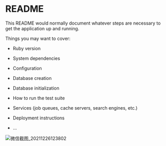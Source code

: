 # README

This README would normally document whatever steps are necessary to get the
application up and running.

Things you may want to cover:

* Ruby version

* System dependencies

* Configuration

* Database creation

* Database initialization

* How to run the test suite

* Services (job queues, cache servers, search engines, etc.)

* Deployment instructions

* ...

![微信截图_20211226123802](https://user-images.githubusercontent.com/88995267/147399006-28ea28b3-b3a1-4464-890c-df7ecd5ae7e0.png)
